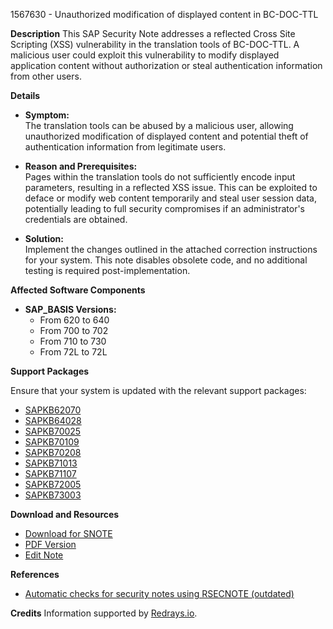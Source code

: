 1567630 - Unauthorized modification of displayed content in BC-DOC-TTL

**Description**
This SAP Security Note addresses a reflected Cross Site Scripting (XSS) vulnerability in the translation tools of BC-DOC-TTL. A malicious user could exploit this vulnerability to modify displayed application content without authorization or steal authentication information from other users.

**Details**

- **Symptom:**  
  The translation tools can be abused by a malicious user, allowing unauthorized modification of displayed content and potential theft of authentication information from legitimate users.

- **Reason and Prerequisites:**  
  Pages within the translation tools do not sufficiently encode input parameters, resulting in a reflected XSS issue. This can be exploited to deface or modify web content temporarily and steal user session data, potentially leading to full security compromises if an administrator's credentials are obtained.

- **Solution:**  
  Implement the changes outlined in the attached correction instructions for your system. This note disables obsolete code, and no additional testing is required post-implementation.

**Affected Software Components**

- **SAP_BASIS Versions:**
  - From 620 to 640
  - From 700 to 702
  - From 710 to 730
  - From 72L to 72L

**Support Packages**

Ensure that your system is updated with the relevant support packages:
- [SAPKB62070](https://me.sap.com/supportpackage/SAPKB62070)
- [SAPKB64028](https://me.sap.com/supportpackage/SAPKB64028)
- [SAPKB70025](https://me.sap.com/supportpackage/SAPKB70025)
- [SAPKB70109](https://me.sap.com/supportpackage/SAPKB70109)
- [SAPKB70208](https://me.sap.com/supportpackage/SAPKB70208)
- [SAPKB71013](https://me.sap.com/supportpackage/SAPKB71013)
- [SAPKB71107](https://me.sap.com/supportpackage/SAPKB71107)
- [SAPKB72005](https://me.sap.com/supportpackage/SAPKB72005)
- [SAPKB73003](https://me.sap.com/supportpackage/SAPKB73003)

**Download and Resources**

- [Download for SNOTE](https://notesdownloads.sap.com/note/0040000009298042017)
- [PDF Version](https://userapps.support.sap.com/sap/support/sfm/notes/print/0001567630?language=en-US&token=DAC4E5AEF232DC4914347C4FC0EB73C6)
- [Edit Note](https://me.sap.com/sap/support/notes/edit/0001567630)

**References**

- [Automatic checks for security notes using RSECNOTE (outdated)](https://me.sap.com/notes/888889)

**Credits**
Information supported by [Redrays.io](https://redrays.io).
